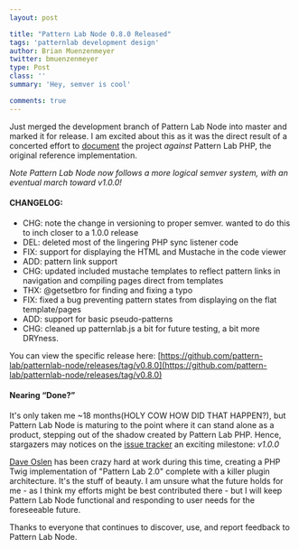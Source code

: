```yaml
---
layout: post

title: "Pattern Lab Node 0.8.0 Released"
tags: 'patternlab development design'
author: Brian Muenzenmeyer
twitter: bmuenzenmeyer
type: Post
class: ''
summary: 'Hey, semver is cool' 

comments: true
---
```


Just merged the development branch of Pattern Lab Node into master and marked it for release. I am excited about this as it was the direct result of a concerted effort to [document](https://github.com/pattern-lab/patternlab-node/issues/70) the project *against* Pattern Lab PHP, the original reference implementation.

*Note Pattern Lab Node now follows a more logical semver system, with an eventual march toward v1.0.0!*

#### CHANGELOG:

 - CHG: note the change in versioning to proper semver. wanted to do this to inch closer to a 1.0.0 release
 - DEL: deleted most of the lingering PHP sync listener code
 - FIX: support for displaying the HTML and Mustache in the code viewer
 - ADD: pattern link support
 - CHG: updated included mustache templates to reflect pattern links in navigation and compiling pages direct from templates
 - THX: @getsetbro for finding and fixing a typo
 - FIX: fixed a bug preventing pattern states from displaying on the flat template/pages
 - ADD: support for basic pseudo-patterns
 - CHG: cleaned up patternlab.js a bit for future testing, a bit more DRYness.


You can view the specific release here: [https://github.com/pattern-lab/patternlab-node/releases/tag/v0.8.0](https://github.com/pattern-lab/patternlab-node/releases/tag/v0.8.0)

#### Nearing &ldquo;Done?&rdquo;
It's only taken me ~18 months(HOLY COW HOW DID THAT HAPPEN?), but Pattern Lab Node is maturing to the point where it can stand alone as a product, stepping out of the shadow created by Pattern Lab PHP. Hence, stargazers may notices on the [issue tracker](https://github.com/pattern-lab/patternlab-node/issues) an exciting milestone: _v1.0.0_

[Dave Oslen](http://dmolsen.com/) has been crazy hard at work during this time, creating a PHP Twig implementation of "Pattern Lab 2.0" complete with a killer plugin architecture. It's the stuff of beauty. I am unsure what the future holds for me - as I think my efforts might be best contributed there - but I will keep Pattern Lab Node functional and responding to user needs for the foreseeable future.

Thanks to everyone that continues to discover, use, and report feedback to Pattern Lab Node.
